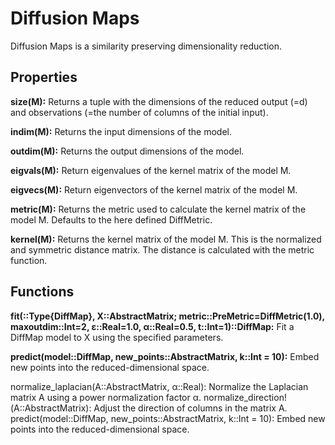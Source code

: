 # Diffusion Maps

Diffusion Maps is a similarity preserving dimensionality reduction.

## Properties

**size(M):** Returns a tuple with the dimensions of the reduced output (=d) and observations (=the number of columns of the initial input).

**indim(M):** Returns the input dimensions of the model.

**outdim(M):** Returns the output dimensions of the model.

**eigvals(M):** Return eigenvalues of the kernel matrix of the model M.

**eigvecs(M):** Return eigenvectors of the kernel matrix of the model M.

**metric(M):** Returns the metric used to calculate the kernel matrix of the model M. Defaults to the here defined DiffMetric.

**kernel(M):** Returns the kernel matrix of the model M. This is the normalized and symmetric distance matrix. The distance is calculated with the metric function.

## Functions

**fit(::Type{DiffMap}, X::AbstractMatrix; metric::PreMetric=DiffMetric(1.0), maxoutdim::Int=2, ɛ::Real=1.0, α::Real=0.5, t::Int=1)::DiffMap:** Fit a DiffMap model to X using the specified parameters.

**predict(model::DiffMap, new_points::AbstractMatrix, k::Int = 10):** Embed new points into the reduced-dimensional space.

normalize_laplacian(A::AbstractMatrix, α::Real): Normalize the Laplacian matrix A using a power normalization factor α.
normalize_direction!(A::AbstractMatrix): Adjust the direction of columns in the matrix A.
predict(model::DiffMap, new_points::AbstractMatrix, k::Int = 10): Embed new points into the reduced-dimensional space.